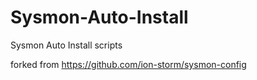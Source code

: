 # Sysmon-Auto-Install
Sysmon Auto Install scripts

forked from https://github.com/ion-storm/sysmon-config
